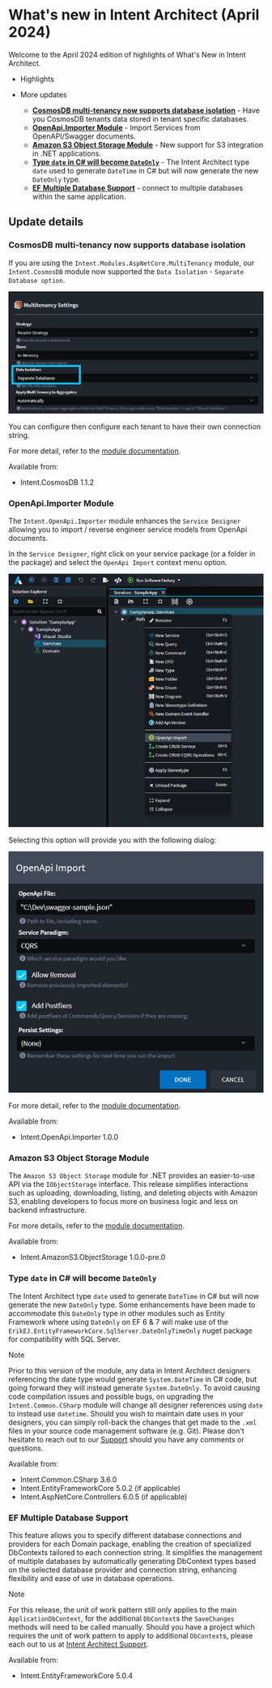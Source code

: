 # What's new in Intent Architect (April 2024)

Welcome to the April 2024 edition of highlights of What's New in Intent Architect.

- Highlights

- More updates
  - **[CosmosDB multi-tenancy now supports database isolation](#cosmosdb-multi-tenancy-now-supports-database-isolation)** - Have you CosmosDB tenants data stored in tenant specific databases.
  - **[OpenApi.Importer Module](#openapiimporter-module)** - Import Services from OpenAPI/Swagger documents.
  - **[Amazon S3 Object Storage Module](#amazon-s3-object-storage-module)** - New support for S3 integration in .NET applications.
  - **[Type `date` in C# will become `DateOnly`](#type-date-in-c-will-become-dateonly)** - The Intent Architect type `date` used to generate `DateTime` in C# but will now generate the new `DateOnly` type.
  - **[EF Multiple Database Support](#ef-multiple-database-support)** - connect to multiple databases within the same application.

## Update details

### CosmosDB multi-tenancy now supports database isolation

If you are using the `Intent.Modules.AspNetCore.MultiTenancy` module, our `Intent.CosmosDB` module now supported the `Data Isolation` - `Separate Database option`.

![OpeConfiguration](./images/cosmos-multi-db-setting.png)

You can configure then configure each tenant to have their own connection string.

For more detail, refer to the [module documentation](https://github.com/IntentArchitect/Intent.Modules.NET/blob/master/Modules/Intent.Modules.CosmosDB/README.md).

Available from:

- Intent.CosmosDB 1.1.2

### OpenApi.Importer Module

The `Intent.OpenApi.Importer` module enhances the `Service Designer` allowing you to import / reverse engineer service models from OpenApi documents.

In the `Service Designer`, right click on your service package (or a folder in the package) and select the `OpenApi Import` context menu option.

![Open Import context menu item](./images/open-api-import-context-menu.png)

Selecting this option will provide you with the following dialog:

![OpenApi Import dialog](./images/open-api-dialog.png)

For more detail, refer to the [module documentation](https://github.com/IntentArchitect/Intent.Modules.NET/blob/master/Modules/Intent.Modules.OpenApi.Importer/README.md).

Available from:

- Intent.OpenApi.Importer 1.0.0

### Amazon S3 Object Storage Module

The `Amazon S3 Object Storage` module for .NET provides an easier-to-use API via the `IObjectStorage` interface. This release simplifies interactions such as uploading, downloading, listing, and deleting objects with Amazon S3, enabling developers to focus more on business logic and less on backend infrastructure.

For more details, refer to the [module documentation](https://github.com/IntentArchitect/Intent.Modules.NET/blob/development/Modules/Intent.Modules.AmazonS3.ObjectStorage/README.md).

Available from:

- Intent.AmazonS3.ObjectStorage 1.0.0-pre.0

### Type `date` in C# will become `DateOnly`

The Intent Architect type `date` used to generate `DateTime` in C# but will now generate the new `DateOnly` type. Some enhancements have been made to accommodate this `DateOnly` type in other modules such as Entity Framework where using `DateOnly` on EF 6 & 7 will make use of the `ErikEJ.EntityFrameworkCore.SqlServer.DateOnlyTimeOnly` nuget package for compatibility with SQL Server.

> [!NOTE]
>
> Prior to this version of the module, any data in Intent Architect designers referencing the date
> type would generate `System.DateTime` in C# code, but going forward they will instead generate
> `System.DateOnly`. To avoid causing code compilation issues and possible bugs, on upgrading
> the `Intent.Common.CSharp` module will change all designer references using `date` to instead use `datetime`.
> Should you wish to maintain date uses in your designers, you can simply roll-back the changes that
> get made to the `.xml` files in your source code management software (e.g. Git). Please don't
> hesitate to reach out to our [Support](https://github.com/IntentArchitect/Support) should you
> have any comments or questions.

Available from:

- Intent.Common.CSharp 3.6.0
- Intent.EntityFrameworkCore 5.0.2 (if applicable)
- Intent.AspNetCore.Controllers 6.0.5 (if applicable)

### EF Multiple Database Support

This feature allows you to specify different database connections and providers for each Domain package, enabling the creation of specialized DbContexts tailored to each connection string. It simplifies the management of multiple databases by automatically generating DbContext types based on the selected database provider and connection string, enhancing flexibility and ease of use in database operations.

> [!NOTE]
>
> For this release, the unit of work pattern still only applies to the main `ApplicationDbContext`, for the additional `DbContext`s the `SaveChanges` methods will need to be called manually. Should you have a project which requires the unit of work pattern to apply to additional `DbContext`s, please each out to us at [Intent Architect Support](https://github.com/IntentArchitect/Support).

Available from:

- Intent.EntityFrameworkCore 5.0.4
